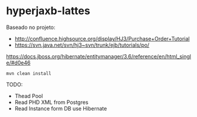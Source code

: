 # hyperjaxb-lattes

Baseado no projeto: 

- http://confluence.highsource.org/display/HJ3/Purchase+Order+Tutorial
- https://svn.java.net/svn/hj3~svn/trunk/ejb/tutorials/po/


https://docs.jboss.org/hibernate/entitymanager/3.6/reference/en/html_single/#d0e46

```
mvn clean install
```

TODO:

-  Thead Pool
-  Read PHD XML from Postgres
-  Read Instance form DB use Hibernate
